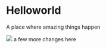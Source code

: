 # Helloworld
A place where amazing things happen

![](https://ws1.sinaimg.cn/large/006tNc79ly1fsjcdc5g4nj30990dwmxo.jpg)
a few more changes here
